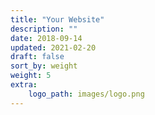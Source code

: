 ```yaml
---
title: "Your Website"
description: ""
date: 2018-09-14
updated: 2021-02-20
draft: false
sort_by: weight
weight: 5
extra:
    logo_path: images/logo.png
---
```

